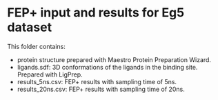 # FEP+ input and results for Eg5 dataset

This folder contains:

  -  protein structure prepared with Maestro Protein Preparation Wizard.
  -  ligands.sdf: 3D conformations of the ligands in the binding site. Prepared with LigPrep.
 -   results_5ns.csv: FEP+ results with sampling time of 5ns.
   - results_20ns.csv: FEP+ results with sampling time of 20ns.
